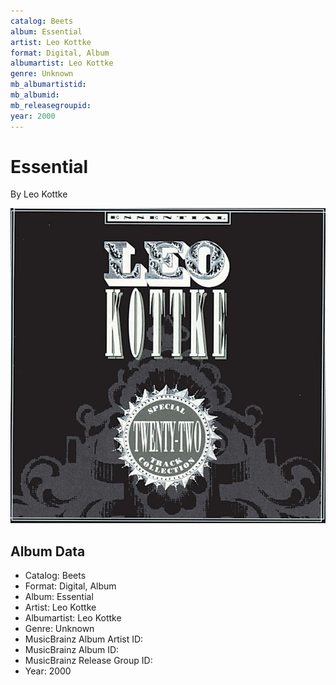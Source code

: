 ```yaml
---
catalog: Beets
album: Essential
artist: Leo Kottke
format: Digital, Album
albumartist: Leo Kottke
genre: Unknown
mb_albumartistid: 
mb_albumid: 
mb_releasegroupid: 
year: 2000
---
```


# Essential

By Leo Kottke

![](../../assets/beetscovers/Leo_Kottke-Essential.jpg)

## Album Data

- Catalog: Beets
- Format: Digital, Album
- Album: Essential
- Artist: Leo Kottke
- Albumartist: Leo Kottke
- Genre: Unknown
- MusicBrainz Album Artist ID: 
- MusicBrainz Album ID: 
- MusicBrainz Release Group ID: 
- Year: 2000

